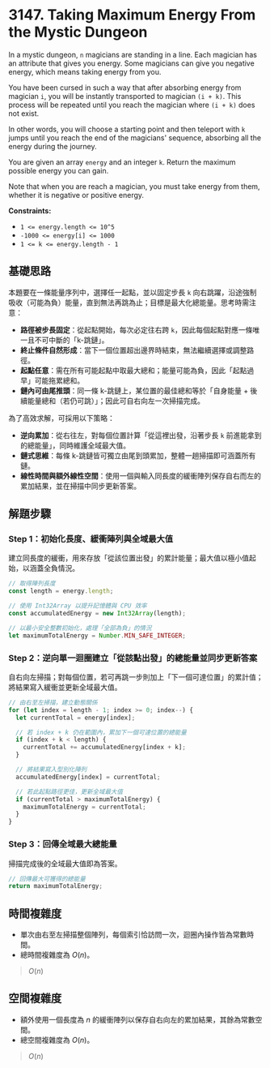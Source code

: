 # 3147. Taking Maximum Energy From the Mystic Dungeon

In a mystic dungeon, `n` magicians are standing in a line. 
Each magician has an attribute that gives you energy. 
Some magicians can give you negative energy, which means taking energy from you.

You have been cursed in such a way that after absorbing energy from magician `i`, you will be instantly transported to magician `(i + k)`. 
This process will be repeated until you reach the magician where `(i + k)` does not exist.

In other words, you will choose a starting point and then teleport with `k` jumps until you reach the end of the magicians' sequence, absorbing all the energy during the journey.

You are given an array `energy` and an integer `k`. 
Return the maximum possible energy you can gain.

Note that when you are reach a magician, you must take energy from them, whether it is negative or positive energy.

**Constraints:**

- `1 <= energy.length <= 10^5`
- `-1000 <= energy[i] <= 1000`
- `1 <= k <= energy.length - 1`

## 基礎思路

本題要在一條能量序列中，選擇任一起點，並以固定步長 `k` 向右跳躍，沿途強制吸收（可能為負）能量，直到無法再跳為止；目標是最大化總能量。思考時需注意：

- **路徑被步長固定**：從起點開始，每次必定往右跨 `k`，因此每個起點對應一條唯一且不可中斷的「k-跳鏈」。
- **終止條件自然形成**：當下一個位置超出邊界時結束，無法繼續選擇或調整路徑。
- **起點任意**：需在所有可能起點中取最大總和；能量可能為負，因此「起點過早」可能拖累總和。
- **鏈內可由尾推頭**：同一條 k-跳鏈上，某位置的最佳總和等於「自身能量 + 後續能量總和（若仍可跳）」；因此可自右向左一次掃描完成。

為了高效求解，可採用以下策略：

- **逆向累加**：從右往左，對每個位置計算「從這裡出發，沿著步長 `k` 前進能拿到的總能量」，同時維護全域最大值。
- **鏈式思維**：每條 k-跳鏈皆可獨立由尾到頭累加，整體一趟掃描即可涵蓋所有鏈。
- **線性時間與額外線性空間**：使用一個與輸入同長度的緩衝陣列保存自右而左的累加結果，並在掃描中同步更新答案。

## 解題步驟

### Step 1：初始化長度、緩衝陣列與全域最大值

建立同長度的緩衝，用來存放「從該位置出發」的累計能量；最大值以極小值起始，以涵蓋全負情況。

```typescript
// 取得陣列長度
const length = energy.length;

// 使用 Int32Array 以提升記憶體與 CPU 效率
const accumulatedEnergy = new Int32Array(length);

// 以最小安全整數初始化，處理「全部為負」的情況
let maximumTotalEnergy = Number.MIN_SAFE_INTEGER;
```

### Step 2：逆向單一迴圈建立「從該點出發」的總能量並同步更新答案

自右向左掃描；對每個位置，若可再跳一步則加上「下一個可達位置」的累計值；將結果寫入緩衝並更新全域最大值。

```typescript
// 由右至左掃描，建立動態關係
for (let index = length - 1; index >= 0; index--) {
  let currentTotal = energy[index];

  // 若 index + k 仍在範圍內，累加下一個可達位置的總能量
  if (index + k < length) {
    currentTotal += accumulatedEnergy[index + k];
  }

  // 將結果寫入型別化陣列
  accumulatedEnergy[index] = currentTotal;

  // 若此起點路徑更佳，更新全域最大值
  if (currentTotal > maximumTotalEnergy) {
    maximumTotalEnergy = currentTotal;
  }
}
```

### Step 3：回傳全域最大總能量

掃描完成後的全域最大值即為答案。

```typescript
// 回傳最大可獲得的總能量
return maximumTotalEnergy;
```

## 時間複雜度

- 單次由右至左掃描整個陣列，每個索引恰訪問一次，迴圈內操作皆為常數時間。
- 總時間複雜度為 $O(n)$。

> $O(n)$

## 空間複雜度

- 額外使用一個長度為 $n$ 的緩衝陣列以保存自右向左的累加結果，其餘為常數空間。
- 總空間複雜度為 $O(n)$。

> $O(n)$
